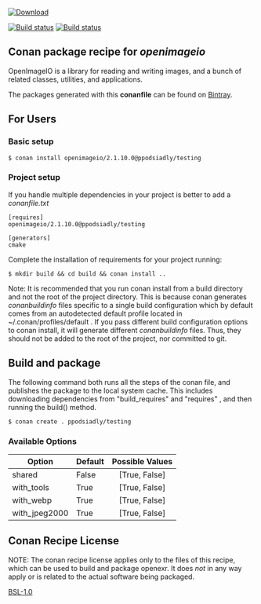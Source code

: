 [ ![Download](https://api.bintray.com/packages/ppodsiadly/conan/openimageio%3Appodsiadly/images/download.svg) ](https://bintray.com/ppodsiadly/conan/openimageio%3Appodsiadly/_latestVersion)

[![Build status](https://ci.appveyor.com/api/projects/status/x2xag9l8bsh0jgd2?svg=true)](https://ci.appveyor.com/project/p-podsiadly/conan-openimageio)
[![Build status](https://api.travis-ci.org/p-podsiadly/conan-openimageio.svg)](https://travis-ci.org/p-podsiadly/conan-openimageio)


## Conan package recipe for *openimageio*

OpenImageIO is a library for reading and writing images, and a bunch of related classes, utilities, and applications.

The packages generated with this **conanfile** can be found on [Bintray](https://bintray.com/ppodsiadly/conan/openimageio%3Aconan).


## For Users

### Basic setup

    $ conan install openimageio/2.1.10.0@ppodsiadly/testing

### Project setup

If you handle multiple dependencies in your project is better to add a *conanfile.txt*

    [requires]
    openimageio/2.1.10.0@ppodsiadly/testing

    [generators]
    cmake

Complete the installation of requirements for your project running:

    $ mkdir build && cd build && conan install ..

Note: It is recommended that you run conan install from a build directory and not the root of the project directory.  This is because conan generates *conanbuildinfo* files specific to a single build configuration which by default comes from an autodetected default profile located in ~/.conan/profiles/default .  If you pass different build configuration options to conan install, it will generate different *conanbuildinfo* files.  Thus, they should not be added to the root of the project, nor committed to git.


## Build and package

The following command both runs all the steps of the conan file, and publishes the package to the local system cache.  This includes downloading dependencies from "build_requires" and "requires" , and then running the build() method.

    $ conan create . ppodsiadly/testing


### Available Options
| Option        | Default           | Possible Values |
| ------------- |:----------------- |:---------------:|
| shared        | False             | [True, False]   |
| with_tools    | True              | [True, False]   |
| with_webp     | True              | [True, False]   |
| with_jpeg2000 | True              | [True, False]   |


## Conan Recipe License

NOTE: The conan recipe license applies only to the files of this recipe, which can be used to build and package openexr.
It does *not* in any way apply or is related to the actual software being packaged.

[BSL-1.0](LICENSE)